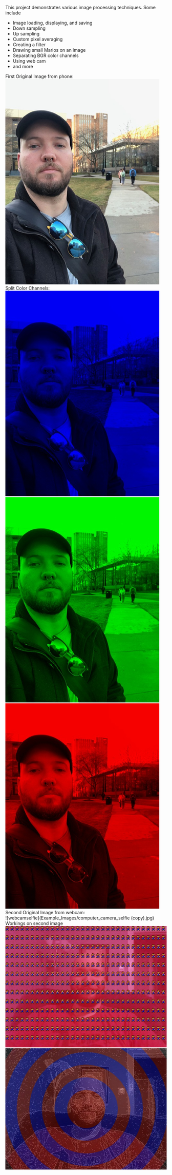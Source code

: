 This project demonstrates various image processing techniques. Some include
- Image loading, displaying, and saving
- Down sampling
- Up sampling
- Custom pixel averaging 
- Creating a filter
- Drawing small Marios on an image
- Separating BGR color channels
- Using web cam
- and more

First Original Image from phone:  
![OriginalSelfie](Example_Images/KSUSelfie.jpg)  
Split Color Channels:  
![BlueSelfie](Example_Images/blue_selfie.jpg)
![GreenSelfie](Example_Images/green_selfie.jpg)
![RedSelfie](Example_Images/red_selfie.jpg)
Second Original Image from webcam:  
![webcamselfie](Example_Images/computer_camera_selfie (copy).jpg)
Workings on second image
![web1](Example_Images/capturedImgwEffects.jpg)
![web2](Example_Images/capturedImgwCVEffects.jpg)
